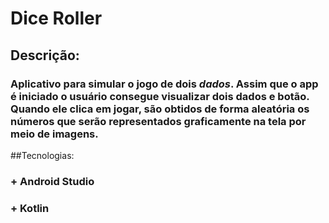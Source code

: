 # Dice Roller

## Descrição:
### Aplicativo para simular o jogo de dois *dados*. Assim que o app é iniciado o usuário consegue visualizar dois dados e botão. Quando ele clica em jogar, são obtidos de forma aleatória os números que serão representados graficamente na tela por meio de imagens.

##Tecnologias:
### + Android Studio
### + Kotlin

